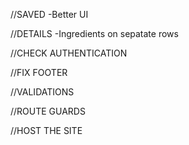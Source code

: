 
//SAVED
-Better UI

//DETAILS
-Ingredients on sepatate rows

//CHECK AUTHENTICATION

//FIX FOOTER

//VALIDATIONS

//ROUTE GUARDS

//HOST THE SITE


